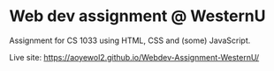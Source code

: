 # Web dev assignment @ WesternU
Assignment for CS 1033 using HTML, CSS and (some) JavaScript.

Live site: https://aoyewol2.github.io/Webdev-Assignment-WesternU/
